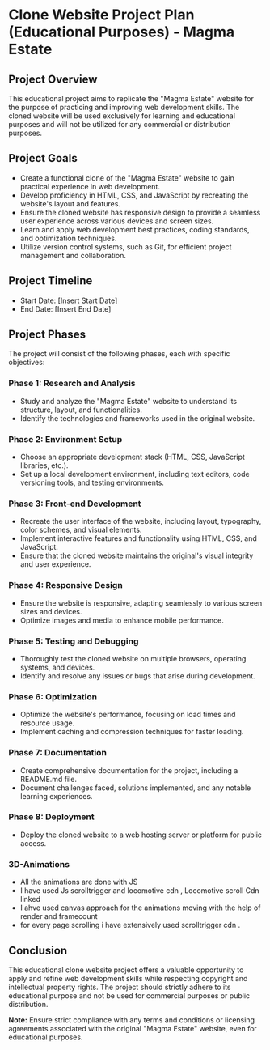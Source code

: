# Clone Website Project Plan (Educational Purposes) - Magma Estate

## Project Overview
This educational project aims to replicate the "Magma Estate" website for the purpose of practicing and improving web development skills. The cloned website will be used exclusively for learning and educational purposes and will not be utilized for any commercial or distribution purposes.

## Project Goals
- Create a functional clone of the "Magma Estate" website to gain practical experience in web development.
- Develop proficiency in HTML, CSS, and JavaScript by recreating the website's layout and features.
- Ensure the cloned website has responsive design to provide a seamless user experience across various devices and screen sizes.
- Learn and apply web development best practices, coding standards, and optimization techniques.
- Utilize version control systems, such as Git, for efficient project management and collaboration.

## Project Timeline
- Start Date: [Insert Start Date]
- End Date: [Insert End Date]

## Project Phases
The project will consist of the following phases, each with specific objectives:

### Phase 1: Research and Analysis
- Study and analyze the "Magma Estate" website to understand its structure, layout, and functionalities.
- Identify the technologies and frameworks used in the original website.

### Phase 2: Environment Setup
- Choose an appropriate development stack (HTML, CSS, JavaScript libraries, etc.).
- Set up a local development environment, including text editors, code versioning tools, and testing environments.

### Phase 3: Front-end Development
- Recreate the user interface of the website, including layout, typography, color schemes, and visual elements.
- Implement interactive features and functionality using HTML, CSS, and JavaScript.
- Ensure that the cloned website maintains the original's visual integrity and user experience.

### Phase 4: Responsive Design
- Ensure the website is responsive, adapting seamlessly to various screen sizes and devices.
- Optimize images and media to enhance mobile performance.

### Phase 5: Testing and Debugging
- Thoroughly test the cloned website on multiple browsers, operating systems, and devices.
- Identify and resolve any issues or bugs that arise during development.

### Phase 6: Optimization
- Optimize the website's performance, focusing on load times and resource usage.
- Implement caching and compression techniques for faster loading.

### Phase 7: Documentation
- Create comprehensive documentation for the project, including a README.md file.
- Document challenges faced, solutions implemented, and any notable learning experiences.

### Phase 8: Deployment
- Deploy the cloned website to a web hosting server or platform for public access.

### 3D-Animations
- All the animations are done with JS
- I have used Js scrolltrigger and locomotive cdn , Locomotive scroll Cdn linked
- I ahve used canvas approach for the animations moving with the help of render and framecount
- for every page scrolling i have extensively used scrolltrigger cdn .

## Conclusion
This educational clone website project offers a valuable opportunity to apply and refine web development skills while respecting copyright and intellectual property rights. The project should strictly adhere to its educational purpose and not be used for commercial purposes or public distribution.

**Note:** Ensure strict compliance with any terms and conditions or licensing agreements associated with the original "Magma Estate" website, even for educational purposes.
